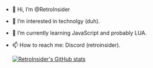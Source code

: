 

- 👋 Hi, I’m @RetroInsider
- 👀 I’m interested in technolgy (duh).
- 🌱 I’m currently learning JavaScript and probably LUA.
- 📫 How to reach me: Discord (retroinsider).

  [![RetroInsider's GitHub stats](https://github-readme-stats.vercel.app/api?username=retroinsider)](https://github.com/anuraghazra/github-readme-stats)

<!---
RetroInsider/RetroInsider is a ✨ special ✨ repository because its `README.md` (this file) appears on your GitHub profile.
You can click the Preview link to take a look at your changes.
--->
